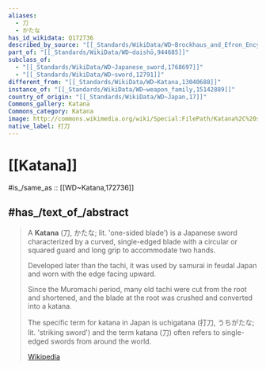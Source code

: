 ```yaml
---
aliases:
  - 刀
  - かたな
has_id_wikidata: Q172736
described_by_source: "[[_Standards/WikiData/WD~Brockhaus_and_Efron_Encyclopedic_Dictionary,602358]]"
part_of: "[[_Standards/WikiData/WD~daishō,944685]]"
subclass_of:
  - "[[_Standards/WikiData/WD~Japanese_sword,1768697]]"
  - "[[_Standards/WikiData/WD~sword,12791]]"
different_from: "[[_Standards/WikiData/WD~Katana,13040688]]"
instance_of: "[[_Standards/WikiData/WD~weapon_family,15142889]]"
country_of_origin: "[[_Standards/WikiData/WD~Japan,17]]"
Commons_gallery: Katana
Commons_category: Katana
image: http://commons.wikimedia.org/wiki/Special:FilePath/Katana%2C%20sword%20%28AM%201934.316-14%29%20%28II%29.jpg
native_label: 打刀
---
```


# [[Katana]] 

#is_/same_as :: [[WD~Katana,172736]] 

## #has_/text_of_/abstract 

> A **Katana** (刀, かたな; lit. 'one-sided blade') is a Japanese sword 
> characterized by a curved, single-edged blade with a circular or squared guard 
> and long grip to accommodate two hands. 
> 
> Developed later than the tachi, it was used by samurai in feudal Japan 
> and worn with the edge facing upward. 
> 
> Since the Muromachi period, many old tachi were cut from the root and shortened, 
> and the blade at the root was crushed and converted into a katana. 
> 
> The specific term for katana in Japan is uchigatana (打刀, うちがたな; lit. 'striking sword') 
> and the term katana (刀) often refers to single-edged swords from around the world.
>
> [Wikipedia](https://en.wikipedia.org/wiki/Katana) 

